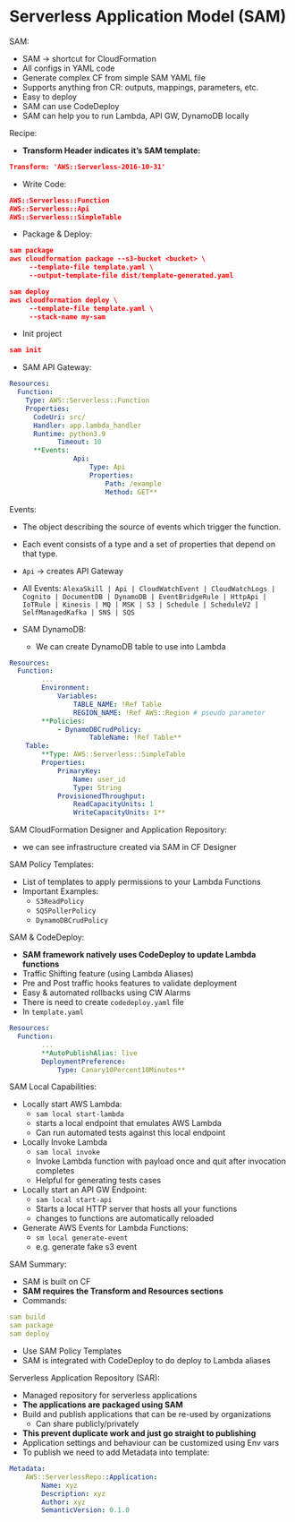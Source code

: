 # Serverless Application Model (SAM)

SAM:

- SAM → shortcut for CloudFormation
- All configs in YAML code
- Generate complex CF from simple SAM YAML file
- Supports anything fron CR: outputs, mappings, parameters, etc.
- Easy to deploy
- SAM can use CodeDeploy
- SAM can help you to run Lambda, API GW, DynamoDB locally

Recipe:

- **Transform Header indicates it’s SAM template:**

```json
Transform: 'AWS::Serverless-2016-10-31'
```

- Write Code:

```json
AWS::Serverless::Function
AWS::Serverless::Api
AWS::Serverless::SimpleTable
```

- Package & Deploy:

```json
sam package
aws cloudformation package --s3-bucket <bucket> \
	 --template-file template.yaml \ 
	 --output-template-file dist/template-generated.yaml

sam deploy
aws cloudformation deploy \
	 --template-file template.yaml \ 
	 --stack-name my-sam
```

- Init project

```json
sam init
```

- SAM API Gateway:

```yaml
Resources:
  Function:
    Type: AWS::Serverless::Function
    Properties:
      CodeUri: src/
      Handler: app.lambda_handler
      Runtime: python3.9
			Timeout: 10
      **Events:
				Api:
					Type: Api
					Properties:
						Path: /example
						Method: GET**
```

Events:

- The object describing the source of events which trigger the function.
- Each event consists of a type and a set of properties that depend on that type.
- `Api` → creates API Gateway
- All Events: `AlexaSkill | Api | CloudWatchEvent | CloudWatchLogs | Cognito | DocumentDB | DynamoDB | EventBridgeRule | HttpApi | IoTRule | Kinesis | MQ | MSK | S3 | Schedule | ScheduleV2 | SelfManagedKafka | SNS | SQS`

- SAM DynamoDB:
    - We can create DynamoDB table to use into Lambda

```yaml
Resources:
  Function:
		...
		Environment:
			Variables:
				TABLE_NAME: !Ref Table
				REGION_NAME: !Ref AWS::Region # pseudo parameter
		**Policies:
			- DynamoDBCrudPolicy:
					TableName: !Ref Table**
	Table:
		**Type: AWS::Serverless::SimpleTable
		Properties:
			PrimaryKey:
				Name: user_id
				Type: String
			ProvisionedThroughput:
				ReadCapacityUnits: 1
				WriteCapacityUnits: 1**
```

SAM CloudFormation Designer and Application Repository:

- we can see infrastructure created via SAM in CF Designer

SAM Policy Templates:

- List of templates to apply permissions to your Lambda Functions
- Important Examples:
    - `S3ReadPolicy`
    - `SQSPollerPolicy`
    - `DynamoDBCrudPolicy`

SAM & CodeDeploy:

- **SAM framework natively uses CodeDeploy to update Lambda functions**
- Traffic Shifting feature (using Lambda Aliases)
- Pre and Post traffic hooks features to validate deployment
- Easy & automated rollbacks using CW Alarms
- There is need to create `codedeploy.yaml` file
- In `template.yaml`

```yaml
Resources:
  Function:
		...
		**AutoPublishAlias: live
		DeploymentPreference:
			Type: Canary10Percent10Minutes**
```

SAM Local Capabilities:

- Locally start AWS Lambda:
    - `sam local start-lambda`
    - starts a local endpoint that emulates AWS Lambda
    - Can run automated tests against this local endpoint
- Locally Invoke Lambda
    - `sam local invoke`
    - Invoke Lambda function with payload once and quit after invocation completes
    - Helpful for generating tests cases
- Locally start an API GW Endpoint:
    - `sam local start-api`
    - Starts a local HTTP server that hosts all your functions
    - changes to functions are automatically reloaded
- Generate AWS Events for Lambda Functions:
    - `sm local generate-event`
    - e.g. generate fake s3 event

SAM Summary:

- SAM is built on CF
- **SAM requires the Transform and Resources sections**
- Commands:

```yaml
sam build
sam package
sam deploy
```

- Use SAM Policy Templates
- SAM is integrated with CodeDeploy to do deploy to Lambda aliases

Serverless Application Repository (SAR):

- Managed repository for serverless applications
- **The applications are packaged using SAM**
- Build and publish applications that can be re-used by organizations
    - Can share publicly/privately
- ****************************************************************************************************************************This prevent duplicate work and just go straight to publishing****************************************************************************************************************************
- Application settings and behaviour can be customized using Env vars
- To publish we need to add Metadata into template:

```yaml
Metadata:
	AWS::ServerlessRepo::Application:
		Name: xyz
		Description: xyz
		Author: xyz
		SemanticVersion: 0.1.0
```